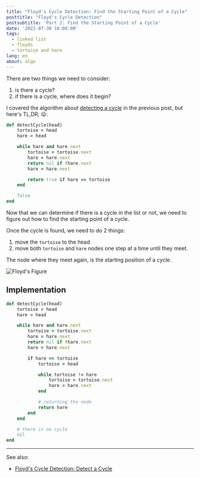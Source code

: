 ```yaml
---
title: "Floyd's Cycle Detection: Find the Starting Point of a Cycle"
posttitle: "Floyd's Cycle Detection"
postsubtitle: 'Part 2: Find the Starting Point of a Cycle'
date: '2022-07-30 16:00:00'
tags:
  - linked list
  - floyds
  - tortoise and hare
lang: en
about: algo
---
```


There are two things we need to consider:

1. is there a cycle?
2. if there is a cycle, where does it begin?

I covered the algorithm about [detecting a cycle](./algorithm-floyds-cycle-detection) in the previous post, but here's TL,DR; 😛:

```rb
def detectCycle(head)
    tortoise = head
    hare = head

    while hare and hare.next
        tortoise = tortoise.next
        hare = hare.next
        return nil if !hare.next
        hare = hare.next

        return true if hare == tortoise
    end

    false
end
```

Now that we can determine if there is a cycle in the list or not, we need to figure out how to find the starting point of a cycle.

Once the cycle is found, we need to do 2 things:

1. move the `tortoise` to the head
2. move both `tortoise` and `hare` nodes one step at a time until they meet.

The node where they meet again, is the starting position of a cycle.

![Floyd's Figure](/images/posts/tortoise-and-hare/floyds.png)

## Implementation

```rb
def detectCycle(head)
    tortoise = head
    hare = head

    while hare and hare.next
        tortoise = tortoise.next
        hare = hare.next
        return nil if !hare.next
        hare = hare.next

        if hare == tortoise
            tortoise = head

            while tortoise != hare
                tortoise = tortoise.next
                hare = hare.next
            end

            # returning the node
            return hare
        end
    end

    # there is no cycle
    nil
end
```

---

See also:

- [Floyd's Cycle Detection: Detect a Cycle](./algo-floyds-cycle-detection)
